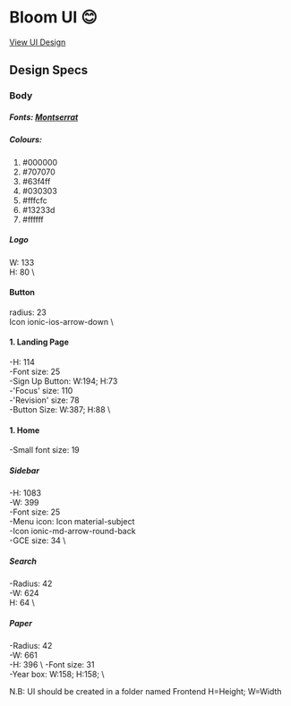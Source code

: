 # Bloom UI :blush:
[View UI Design](https://empty-leaf-6737.animaapp.io/landing-page)

## Design Specs
### Body

##### Fonts: [Montserrat](https://fonts.google.com/specimen/Montserrat#standard-styles)

##### Colours:
1. #000000
2. #707070
3. #63f4ff
4. #030303
5. #fffcfc
6. #13233d
7. #ffffff

##### Logo
W: 133 \
H: 80 \

#### Button
radius: 23 \
Icon ionic-ios-arrow-down \

#### 1. Landing Page
-H: 114 \
-Font size: 25 \
-Sign Up Button: W:194; H:73 \
-'Focus' size: 110 \
-'Revision' size: 78 \
-Button Size: W:387; H:88 \

#### 1. Home
-Small font size: 19
##### Sidebar
-H: 1083 \
-W: 399 \
-Font size: 25 \
-Menu icon: Icon material-subject \
-Icon ionic-md-arrow-round-back \
-GCE size: 34 \

##### Search
-Radius: 42 \
-W: 624 \
H: 64 \

##### Paper
-Radius: 42 \
-W: 661 \
-H: 396 \ 
-Font size: 31 \
-Year box: W:158; H:158; \


N.B: UI should be created in a folder named Frontend
H=Height; W=Width
